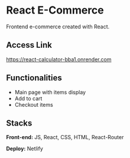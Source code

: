 # React E-Commerce

Frontend e-commerce created with React.

## Access Link

https://react-calculator-bba1.onrender.com

## Functionalities

- Main page with items display
- Add to cart
- Checkout items

## Stacks

**Front-end:** JS, React, CSS, HTML, React-Router

**Deploy:** Netlify
